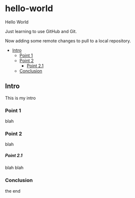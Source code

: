# hello-world
Hello World

Just learning to use GitHub and Git.

Now adding some remote changes to pull to a local repository.

- [Intro](#intro)
  * [Point 1](#point-1)
  * [Point 2](#point-2)
      - [Point 2.1](#point-21)
  * [Conclusion](#conclusion)




## Intro
This is my intro
### Point 1
blah
### Point 2
blah
##### Point 2.1
blah blah
### Conclusion
the end

